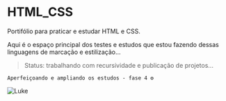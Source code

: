 # HTML_CSS
Portifólio para praticar e estudar HTML e CSS.

Aqui é o espaço principal dos testes e estudos que estou fazendo dessas linguagens de marcação e estilização...

> Status: trabalhando com recursividade e publicação de projetos... 

```
Aperfeiçoando e ampliando os estudos - fase 4 ⚙️
```

![Luke](https://github.com/Goestoso/HTML_CSS/assets/132786474/86802f23-3334-4378-b61e-772b7c6f522b)
